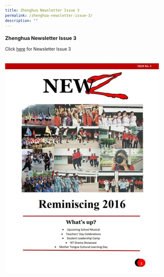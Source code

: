 ```yaml
---
title: Zhenghua Newsletter Issue 3
permalink: /zhenghua-newsletter-issue-3/
description: ""
---
```

### Zhenghua Newsletter Issue 3

Click [here](/files/2019%20newsletter%20issue%203.pdf) for Newsletter Issue 3

![](/images/2019%20newsletter%20issue%203%20(2).jpg)